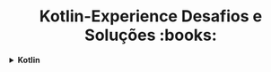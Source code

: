 <h1 align="center"> Kotlin-Experience Desafios e Soluções :books:</h1>
<details>
    <summary><strong>Kotlin</strong></summary>
    <br />
    <div align="left">
        <!-- Desafio de Projeto Kotlin -->
    <table border=1>
            <tr>
                <th colspan="4">Desafio de Projeto Kotlin</th>
            </tr>
            <tr>
                <th colspan="4"></th>
            </tr>
            <tr>
                <th>Etapa</th>
                <th>Desafio</th>
                <th>Solução</th>
                <th>Status</th>
            </tr>
            <tr>
                <td align="center">1</td>
                <td><a href="https://github.com/wbhard/aprenda-kotlin-com-exemplos-lab/blob/main/README.md">Abstraindo Formações da DIO Usando OO com Kotlin</a></td>
                <td><a href="https://github.com/wbhard/aprenda-kotlin-com-exemplos-lab/blob/main/desafio.kt">Código</a></td>
                <td align="center">✅</td>
            </tr>
        </table>
    <div align="left">
        <!-- Introdução a Programação em Kotlin -->
        <table border=1>
            <tr>
                <th colspan="4">Refinando sua Técnica Com Desafios de Código em Kotlin</th>
            </tr>
            <tr>
                <th colspan="4"></th>
            </tr>
            <tr>
                <th>Etapa</th>
                <th>Desafio</th>
                <th>Solução</th>
                <th>Status</th>
            </tr>
            <tr>
                <td align="center">1</td>
                <td><a href="https://github.com/wbhard/Kotlin-Experience/blob/main/Kotlin/1.Suas%20Primeiras%20Condi%C3%A7oes%20em%20Kotlin/README.md">Suas Primeiras Condiçoes em Kotlin</a></td>
                <td><a href="https://github.com/wbhard/Kotlin-Experience/blob/main/Kotlin/1.Suas%20Primeiras%20Condi%C3%A7oes%20em%20Kotlin/solucao.kt">Código</a></td>
                <td align="center">✅</td>
            </tr>
            <tr>
                <td align="center">2</td>
                <td><a href="https://github.com/wbhard/Kotlin-Experience/blob/main/Kotlin/2.Avan%C3%A7ando%20Tecnicamente%20Com%20a%20Express%C3%A3o%20When/README.md">Avançando Tecnicamente Com a Expressão When</a></td>
                <td><a href="https://github.com/wbhard/Kotlin-Experience/blob/main/Kotlin/2.Avan%C3%A7ando%20Tecnicamente%20Com%20a%20Express%C3%A3o%20When/solucao.kt">Código</a></td>
                <td align="center">✅</td>
            </tr>
            <tr>
                <td align="center">3</td>
                <td><a href="https://github.com/wbhard/Kotlin-Experience/blob/main/Kotlin/3.Explorando%20Mapas%2C%20Loops%20e%20Regras%20com%20Kotlin/README.md">Explorando Mapas, Loops e Regras com kotlin</a></td>
                <td><a href="https://github.com/wbhard/Kotlin-Experience/blob/main/Kotlin/3.Explorando%20Mapas%2C%20Loops%20e%20Regras%20com%20Kotlin/solucao.kt">Código</a></td>
                <td align="center">✅</td>
            </tr>
            <tr>
                <td align="center">4</td>
                <td><a href="https://github.com/wbhard/Kotlin-Experience/blob/main/Kotlin/4.Utilizando%20a%20Keyword%20Object%20com%20Orienta%C3%A7%C3%A3o%20a%20Objetos%20(OO)/README.md">Utilizando a Keyword Object com Orientação a Objetos (OO)</a></td>
                <td><a href="https://github.com/wbhard/Kotlin-Experience/blob/main/Kotlin/4.Utilizando%20a%20Keyword%20Object%20com%20Orienta%C3%A7%C3%A3o%20a%20Objetos%20(OO)/solucao.kt">Código</a></td>
                <td align="center">✅</td>
            </tr>
            <tr>
                <td align="center">5</td>
                <td><a href="https://github.com/wbhard/Kotlin-Experience/blob/main/Kotlin/5.Orienta%C3%A7%C3%A3o%20a%20Objetos%20(OO)%20Visando%20Solu%C3%A7%C3%B5es%20Mais%20Idiom%C3%A1ticas/README.md">Orientação a Objetos (OO) Visando Soluções Mais Idiomáticas</a></td>
                <td><a href="https://github.com/wbhard/Kotlin-Experience/blob/main/Kotlin/5.Orienta%C3%A7%C3%A3o%20a%20Objetos%20(OO)%20Visando%20Solu%C3%A7%C3%B5es%20Mais%20Idiom%C3%A1ticas/solucao.kt">Código</a></td>
                <td align="center">✅</td>
            </tr>
        </table>
    </div>
</details>
